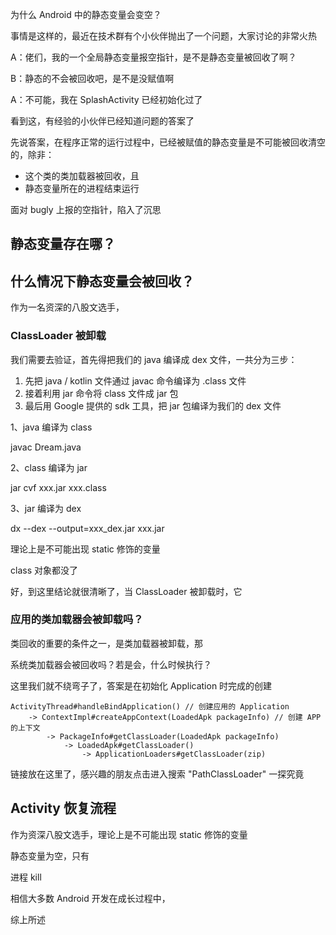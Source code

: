 
为什么 Android 中的静态变量会变空？

事情是这样的，最近在技术群有个小伙伴抛出了一个问题，大家讨论的非常火热

A：佬们，我的一个全局静态变量报空指针，是不是静态变量被回收了啊？

B：静态的不会被回收吧，是不是没赋值啊

A：不可能，我在 SplashActivity 已经初始化过了

看到这，有经验的小伙伴已经知道问题的答案了

先说答案，在程序正常的运行过程中，已经被赋值的静态变量是不可能被回收清空的，除非：

- 这个类的类加载器被回收，且
- 静态变量所在的进程结束运行

面对 bugly 上报的空指针，陷入了沉思

## 静态变量存在哪？

## 什么情况下静态变量会被回收？

作为一名资深的八股文选手，

### ClassLoader 被卸载

我们需要去验证，首先得把我们的 java 编译成 dex 文件，一共分为三步：

1. 先把 java / kotlin 文件通过 javac 命令编译为 .class 文件
2. 接着利用 jar 命令将 class 文件成 jar 包
3. 最后用 Google 提供的 sdk 工具，把 jar 包编译为我们的 dex 文件

1、java 编译为 class

javac Dream.java

2、class 编译为 jar

jar cvf xxx.jar xxx.class

3、jar 编译为 dex

dx --dex --output=xxx_dex.jar xxx.jar

理论上是不可能出现 static 修饰的变量

class 对象都没了

好，到这里结论就很清晰了，当 ClassLoader 被卸载时，它

### 应用的类加载器会被卸载吗？

类回收的重要的条件之一，是类加载器被卸载，那

系统类加载器会被回收吗？若是会，什么时候执行？

这里我们就不绕弯子了，答案是在初始化 Application 时完成的创建

```
ActivityThread#handleBindApplication() // 创建应用的 Application
    -> ContextImpl#createAppContext(LoadedApk packageInfo) // 创建 APP 的上下文
        -> PackageInfo#getClassLoader(LoadedApk packageInfo)
            -> LoadedApk#getClassLoader()
                -> ApplicationLoaders#getClassLoader(zip)
```

链接放在这里了，感兴趣的朋友点击进入搜索 "PathClassLoader" 一探究竟

## Activity 恢复流程

作为资深八股文选手，理论上是不可能出现 static 修饰的变量

静态变量为空，只有

进程 kill

相信大多数 Android 开发在成长过程中，

综上所述